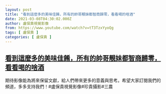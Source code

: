 ```yaml
---
layout: post
title: "看到這麼多的美味佳餚，所有的帥哥靚妹都智商歸零，看看喝的啥酒"
date: 2021-03-08T04:30:02.000Z
author: 盧保貴視覺影像
from: https://www.youtube.com/watch?v=tT3TzxYyoQg
tags: [ 盧保貴 ]
categories: [ 盧保貴 ]
---
```

<!--1615177802000-->
[看到這麼多的美味佳餚，所有的帥哥靚妹都智商歸零，看看喝的啥酒](https://www.youtube.com/watch?v=tT3TzxYyoQg)
------

<div>
期待影像能為將來保留文獻，給人們帶來更多的意義與思考。希望大家訂閱我們的頻道，多多支持我們！#盧保貴視覺影像#珍貴攝影#三農
</div>

